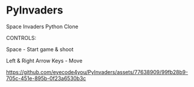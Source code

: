 # PyInvaders
Space Invaders Python Clone

CONTROLS:

Space - Start game & shoot

Left & Right Arrow Keys - Move


https://github.com/eyecode4you/PyInvaders/assets/77638909/99fb28b9-705c-451e-895b-0f23a6530b3c

